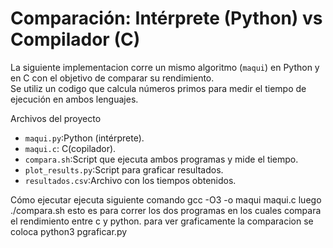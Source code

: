 # Comparación: Intérprete (Python) vs Compilador (C)

La siguiente implementacion corre un mismo algoritmo (`maqui`) en Python y en C con el objetivo de comparar su rendimiento.  
Se utiliz un codigo que calcula números primos para medir el tiempo de ejecución en ambos lenguajes.

Archivos del proyecto
- `maqui.py`:Python (intérprete).
- `maqui.c`: C(copilador).
- `compara.sh`:Script que ejecuta ambos programas y mide el tiempo.
- `plot_results.py`:Script para graficar resultados.
- `resultados.csv`:Archivo con los tiempos obtenidos.

Cómo ejecutar
ejecuta siguiente comando
gcc -O3 -o maqui maqui.c
luego
./compara.sh
esto es para correr los dos programas en los cuales compara el rendimiento entre c y python.
para ver graficamente la comparacion se coloca 
python3 pgraficar.py
